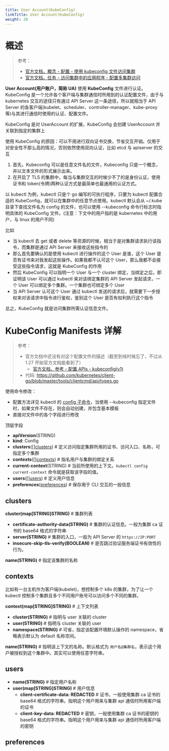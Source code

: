 ```yaml
---
title: User Account(KubeConfig)
linkTitle: User Account(KubeConfig)
weight: 20
---
```


# 概述

> 参考：
>
> - [官方文档，概念 - 配置 - 使用 kubeconfig 文件访问集群](https://kubernetes.io/docs/concepts/configuration/organize-cluster-access-kubeconfig/)
> - [官方文档，任务 - 访问集群中的应用程序 - 配置多集群访问](https://kubernetes.io/docs/tasks/access-application-cluster/configure-access-multiple-clusters/)

**User Account(用户账户，简称 UA)** 使用 **KubeConfig** 文件进行认证。KubeConfig 是一个允许各个客户端与集群通信时所用到的认证配置文件，由于与 kubernetes 交互的途径只有通过 API Server 这一条途径，所以就相当于 API Server 的各客户端(kubelet、scheduler、controller-manager、kube-proxy 等)与其进行通信时使用的认证、配置文件。

KubeConfig 是对 UserAccount 的扩展，KubeConfig 会创建 UserAccount 并关联到指定的集群上

使用 KubeConfig 的原因：可以不用进行双向证书交换，节省交互开销。仅用于对安全性不那么高的情况，否则依然使用双向认证，比如 etcd 与 apiserver 的交互

1. 首先，Kubeconfig 可以是任意文件名的文件，Kubeconfig 只是一个概念，并以文本文件的形式展示出来。
2. 在开启了 TLS 的集群中，每当与集群交互的时候少不了的是身份认证，使用证书和 token(令牌)两种认证方式是最简单也最通用的认证方式。

以 kubectl 为例，kubectl 只是个 go 编写的可执行程序，只要为 kubectl 配置合适的 KubeConfig，就可以在集群中的任意节点使用。kubectl 默认会从 ~/.kube 目录下查找文件名为 config 的文件，也可以使用 --kubeconfig 命令行标志时指明具体的 KubeConfig 文件。(注意：下文中的用户指的是 kubernetes 中的用户，与 linux 的用户不同)

比如

- 当 kubectl 去 get 或者 delete 等资源的时候，相当于是对集群请求执行该指令，而集群是通过 API Server 来接收这些指令的
- 那么首先要确认的是使用 kubectl 进行操作的这个 User 是谁，这个 User 是否有证书来对我发起这些操作。如果我都不认可这个 User，那么我都不会接受这些指令请求，这就是 KubeConfig 的作用
- 然后 KubeConfig 可以指明一个 User 与一个 cluster 绑定，当绑定之后，即证明该 User 可以通过 kubectl 来对该绑定集群的 API Server 发起请求，一个 User 可以绑定多个集群。一个集群也可绑定多个 User
- 当 API Server 认可这个 User 通过 kubectl 发送的请求后，就需要下一步授权来对该请求中指令进行鉴权，鉴别这个 User 是否有权利执行这个指令

总之，KubeConfig 就是访问集群所需认证信息文件。

# KubeConfig Manifests 详解

> 参考：
>
> - 官方文档中还没有对这个配置文件的描述（截至到啥时候忘了，不过从 1.27 开始官方文档能看到了）
>   - [官方文档，参考 - 配置 APIs - kubeconfig(v1)](https://kubernetes.io/docs/reference/config-api/kubeconfig.v1/)
> - 代码: https://github.com/kubernetes/client-go/blob/master/tools/clientcmd/api/types.go

使用命令修改：

- 配置方法详见 kubectl 的 [config 子命令](/docs/10.云原生/Kubernetes/Kubernetes%20管理/kubectl%20CLI/config%20子命令.md)，当使用 --kubeconfig 指定文件时，如果文件不存在，则会自动创建，并包含基本模板
- 直接对文件中的各个字段进行修改

顶层字段

- **apiVersion**(STRING)
- **kind**: Config
- **clusters**(\[][clusters](#clusters)) # 定义访问指定集群所用的证书、访问入口、名称，可指定多个集群
- **contexts**(\[][contexts](#contexts)) # 指名用户与集群的绑定关系
- **current-context**(STRING) # 当前所使用的上下文。`kubectl config current-context` 命令就是获取该字段的值。
- **users**(\[][users](#users)) # 定义用户信息
- **preferences**([preferences](#preferences)) # 保存用于 CLI 交互的一般信息

## clusters

**cluster(map\[STRING]STRING)** # 集群列表

- **certificate-authority-data(STRING)** # 集群的认证信息。一般为集群 ca 证书的 base64 格式的字符串
- **server(STRING)** # 集群的入口，一般为 API Server 的 `https://IP:PORT`
- **insecure-skip-tls-verify(BOOLEAN)** # 是否跳过验证服务端证书有效性的行为。

**name(STRING)** # 指定该集群的名称

## contexts

比如有一台主机作为客户端(kubelet)，想控制多个 k8s 的集群，为了让一个 kubectl 控制多个集群且多个不同用户账号可以访问多个不同的集群。

**context(map\[STRING]STRING)** # 上下文列表

- **cluster(STRING)** # 指明与 user 关联的 cluster
- **user(STRING)** # 指明与 cluster 关联的 user
- **namespace(STRING)** # 可省，指定该配置环境默认操作的 namespace，省略表示默认为 default 名称空间。

**name(STRING)** # 指明该上下文的名称。默认格式为 `用户名@集群名`，表示这个用户被授权到这个集群中。其实可以使用任意字符串。

## users

- **name(STRING)** # 指定用户名称
- **user(map\[STRING]STRING)** # 用户信息
  - **client-certificate-data: REDACTED** # 证书，一般使用集群 ca 证书的 base64 格式的字符串。指明这个用户用来与集群 api 通信时所用客户端的证书
  - **client-key-data: REDACTED** # 密钥，一般使用集群 ca 证书的密钥的 base64 格式的字符串。指明这个用户用来与集群 api 通信时所用客户端的密钥

## preferences

